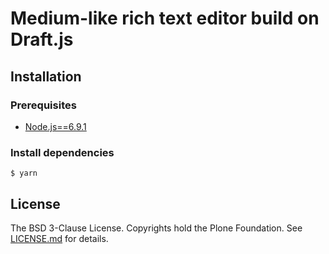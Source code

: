 # Medium-like rich text editor build on Draft.js

## Installation

### Prerequisites
* [Node.js==6.9.1](https://nodejs.org/)

### Install dependencies

    $ yarn

## License

The BSD 3-Clause License. Copyrights hold the Plone Foundation.
See [LICENSE.md](LICENSE.md) for details.
